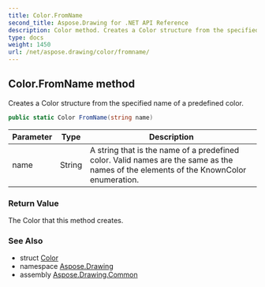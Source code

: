 ```yaml
---
title: Color.FromName
second_title: Aspose.Drawing for .NET API Reference
description: Color method. Creates a Color structure from the specified name of a predefined color
type: docs
weight: 1450
url: /net/aspose.drawing/color/fromname/
---
```

## Color.FromName method

Creates a Color structure from the specified name of a predefined color.

```csharp
public static Color FromName(string name)
```

| Parameter | Type | Description |
| --- | --- | --- |
| name | String | A string that is the name of a predefined color. Valid names are the same as the names of the elements of the KnownColor enumeration. |

### Return Value

The Color that this method creates.

### See Also

* struct [Color](../)
* namespace [Aspose.Drawing](../../color/)
* assembly [Aspose.Drawing.Common](../../../)


